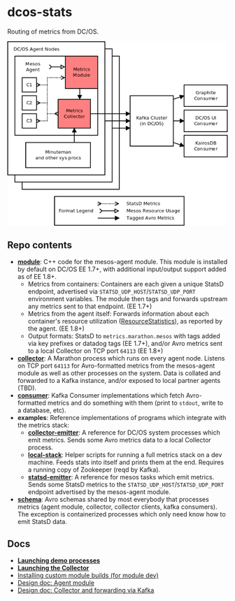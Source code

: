 # dcos-stats

Routing of metrics from DC/OS.

![architecture diagram](architecture.png)

## Repo contents

- **[module](module/)**: C++ code for the mesos-agent module. This module is installed by default on DC/OS EE 1.7+, with additional input/output support added as of EE 1.8+.
  - Metrics from containers: Containers are each given a unique StatsD endpoint, advertised via `STATSD_UDP_HOST`/`STATSD_UDP_PORT` environment variables. The module then tags and forwards upstream any metrics sent to that endpoint. (EE 1.7+)
  - Metrics from the agent itself: Forwards information about each container's resource utilization ([ResourceStatistics](https://github.com/apache/mesos/blob/master/include/mesos/mesos.proto#L908)), as reported by the agent. (EE 1.8+)
  - Output formats: StatsD to `metrics.marathon.mesos` with tags added via key prefixes or datadog tags (EE 1.7+), and/or Avro metrics sent to a local Collector on TCP port `64113` (EE 1.8+)
- **[collector](collector/)**: A Marathon process which runs on every agent node. Listens on TCP port `64113` for Avro-formatted metrics from the mesos-agent module as well as other processes on the system. Data is collated and forwarded to a Kafka instance, and/or exposed to local partner agents (TBD).
- **[consumer](consumer/)**: Kafka Consumer implementations which fetch Avro-formatted metrics and do something with them (print to `stdout`, write to a database, etc).
- **examples**: Reference implementations of programs which integrate with the metrics stack:
  - **[collector-emitter](examples/collector-emitter/)**: A reference for DC/OS system processes which emit metrics. Sends some Avro metrics data to a local Collector process.
  - **[local-stack](examples/local-stack/)**: Helper scripts for running a full metrics stack on a dev machine. Feeds stats into itself and prints them at the end. Requires a running copy of Zookeeper (reqd by Kafka).
  - **[statsd-emitter](examples/statsd-emitter/)**: A reference for mesos tasks which emit metrics. Sends some StatsD metrics to the `STATSD_UDP_HOST`/`STATSD_UDP_PORT` endpoint advertised by the mesos-agent module.
- **[schema](schema/)**: Avro schemas shared by most everybody that processes metrics (agent module, collector, collector clients, kafka consumers). The exception is containerized processes which only need know how to emit StatsD data.

## Docs

- **[Launching demo processes](DEMO.md)**
- **[Launching the Collector](collector/README.md)**
- [Installing custom module builds (for module dev)](module/README.md)
- [Design doc: Agent module](https://docs.google.com/document/d/11XZF8600Fqfw_yY9YeSh-rX2jJVN4rjw_oQuJFkvlwM/edit#)
- [Design doc: Collector and forwarding via Kafka](https://docs.google.com/document/d/1aJifYTMrmuHnh_zpt8eLbsaU1WP_Fw3M8OvqRf0B6nE/edit#)
